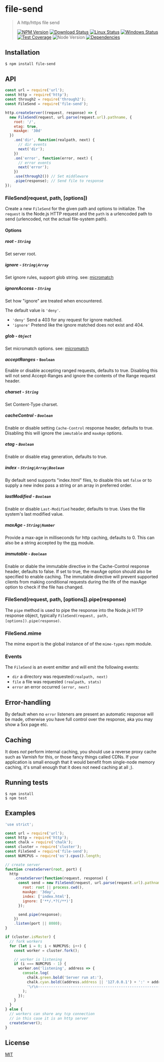 # file-send

> A http/https file send
>
> [![NPM Version][npm-image]][npm-url]
> [![Download Status][download-image]][npm-url]
> [![Linux Status][circleci-image]][circleci-url]
> [![Windows Status][appveyor-image]][appveyor-url]
> [![Test Coverage][codecov-image]][codecov-url]
> ![Node Version][node-image]
> [![Dependencies][david-image]][david-url]

## Installation

```bash
$ npm install file-send
```

## API

```js
const url = require('url');
const http = require('http');
const through2 = require('through2');
const FileSend = require('file-send');

http.createServer((request, response) => {
  new FileSend(request, url.parse(request.url).pathname, {
    root: '/',
    etag: true,
    maxAge: '30d'
  })
    .on('dir', function(realpath, next) {
      // dir events
      next('dir');
    })
    .on('error', function(error, next) {
      // error events
      next('error');
    })
    .use(through2()) // Set middleware
    .pipe(response); // Send file to response
});
```

### FileSend(request, path, [options])

Create a new `FileSend` for the given path and options to initialize.
The `request` is the Node.js HTTP request and the `path` is a urlencoded path to send (urlencoded, not the actual file-system path).

#### Options

##### _root_ - `String`

Set server root.

##### _ignore_ - `String|Array`

Set ignore rules, support glob string. see: [micromatch](https://github.com/jonschlinkert/micromatch)

##### _ignoreAccess_ - `String`

Set how "ignore" are treated when encountered.

The default value is `'deny'`.

- `'deny'` Send a 403 for any request for ignore matched.
- `'ignore'` Pretend like the ignore matched does not exist and 404.

##### _glob_ - `Object`

Set micromatch options. see: [micromatch](https://github.com/jonschlinkert/micromatch#options)

#### _acceptRanges_ - `Boolean`

Enable or disable accepting ranged requests, defaults to true. Disabling this will not send Accept-Ranges and ignore the contents of the Range request header.

##### _charset_ - `String`

Set Content-Type charset.

##### _cacheControl_ - `Boolean`

Enable or disable setting `Cache-Control` response header, defaults to true. Disabling this will ignore the `immutable` and `maxAge` options.

##### _etag_ - `Boolean`

Enable or disable etag generation, defaults to true.

##### _index_ - `String|Array|Boolean`

By default send supports "index.html" files, to disable this set `false` or to supply a new index pass a string or an array in preferred order.

##### _lastModified_ - `Boolean`

Enable or disable `Last-Modified` header, defaults to true. Uses the file system's last modified value.

##### _maxAge_ - `String|Number`

Provide a max-age in milliseconds for http caching, defaults to 0.
This can also be a string accepted by the [ms](https://www.npmjs.org/package/ms#readme) module.

##### _immutable_ - `Boolean`

Enable or diable the immutable directive in the Cache-Control response header, defaults to false. If set to true, the maxAge option should also be specified to enable caching. The immutable directive will prevent supported clients from making conditional requests during the life of the maxAge option to check if the file has changed.

### FileSend(request, path, [options]).pipe(response)

The `pipe` method is used to pipe the response into the Node.js HTTP response object, typically `FileSend(request, path, [options]).pipe(response)`.

### FileSend.mime

The mime export is the global instance of of the `mime-types` npm module.

### Events

The `FileSend` is an event emitter and will emit the following events:

- `dir` a directory was requested`(realpath, next)`
- `file` a file was requested `(realpath, stats)`
- `error` an error occurred `(error, next)`

## Error-handling

By default when no `error` listeners are present an automatic response will be made, otherwise you have full control over the response, aka you may show a 5xx page etc.

## Caching

It does _not_ perform internal caching, you should use a reverse proxy cache such as Varnish for this, or those fancy things called CDNs. If your application is small enough that it would benefit from single-node memory caching, it's small enough that it does not need caching at all ;).

## Running tests

```
$ npm install
$ npm test
```

## Examples

```js
'use strict';

const url = require('url');
const http = require('http');
const chalk = require('chalk');
const cluster = require('cluster');
const FileSend = require('file-send');
const NUMCPUS = require('os').cpus().length;

// create server
function createServer(root, port) {
  http
    .createServer(function(request, response) {
      const send = new FileSend(request, url.parse(request.url).pathname, {
        root: root || process.cwd(),
        maxAge: '3day',
        index: ['index.html'],
        ignore: ['**/.*?(/**)']
      });

      send.pipe(response);
    })
    .listen(port || 8080);
}

if (cluster.isMaster) {
  // fork workers
  for (let i = 0; i < NUMCPUS; i++) {
    const worker = cluster.fork();

    // worker is listening
    if (i === NUMCPUS - 1) {
      worker.on('listening', address => {
        console.log(
          chalk.green.bold('Server run at:'),
          chalk.cyan.bold((address.address || '127.0.0.1') + ':' + address.port),
          '\r\n-----------------------------------------------------------------------------------------'
        );
      });
    }
  }
} else {
  // workers can share any tcp connection
  // in this case it is an http server
  createServer();
}
```

## License

[MIT](LICENSE)

[circleci-image]: https://img.shields.io/circleci/project/github/nuintun/file-send.svg?style=flat-square&label=linux
[circleci-url]: https://circleci.com/gh/nuintun/file-send
[appveyor-image]: https://img.shields.io/appveyor/ci/nuintun/file-send/master.svg?style=flat-square&label=windows
[appveyor-url]: https://ci.appveyor.com/project/nuintun/file-send
[codecov-image]: https://img.shields.io/codecov/c/github/nuintun/file-send.svg?style=flat-square
[codecov-url]: https://codecov.io/gh/nuintun/file-send
[node-image]: https://img.shields.io/node/v/file-send.svg?style=flat-square
[david-image]: https://img.shields.io/david/nuintun/file-send.svg?style=flat-square
[david-url]: https://david-dm.org/nuintun/file-send
[npm-image]: https://img.shields.io/npm/v/file-send.svg?style=flat-square
[npm-url]: https://www.npmjs.org/package/file-send
[download-image]: https://img.shields.io/npm/dm/file-send.svg?style=flat-square
